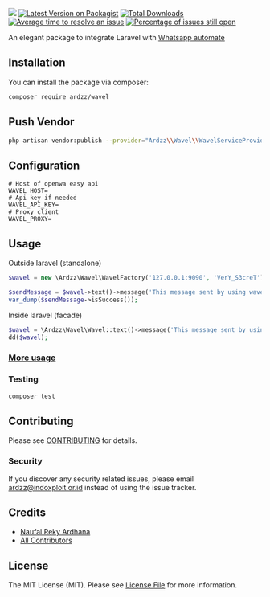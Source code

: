![](https://raw.githubusercontent.com/ardzz/wavel/master/images/wavel_header.png)
[![Latest Version on Packagist](https://img.shields.io/packagist/v/ardzz/wavel.svg?style=flat-square)](https://packagist.org/packages/ardzz/wavel)
[![Total Downloads](https://img.shields.io/packagist/dt/ardzz/wavel.svg?style=flat-square)](https://packagist.org/packages/ardzz/wavel)
[![Average time to resolve an issue](http://isitmaintained.com/badge/resolution/ardzz/wavel.svg)](http://isitmaintained.com/project/ardzz/wavel "Average time to resolve an issue")
[![Percentage of issues still open](http://isitmaintained.com/badge/open/ardzz/wavel.svg)](http://isitmaintained.com/project/ardzz/wavel "Percentage of issues still open")

An elegant package to integrate Laravel with [Whatsapp automate](https://github.com/open-wa/wa-automate-nodejs)

## Installation

You can install the package via composer:

```bash
composer require ardzz/wavel
```

## Push Vendor
```bash
php artisan vendor:publish --provider="Ardzz\\Wavel\\WavelServiceProvider"
```
## Configuration
```dotenv
# Host of openwa easy api
WAVEL_HOST=
# Api key if needed
WAVEL_API_KEY=
# Proxy client
WAVEL_PROXY=
```

## Usage
Outside laravel (standalone)
```php
$wavel = new \Ardzz\Wavel\WavelFactory('127.0.0.1:9090', 'VerY_S3creT');

$sendMessage = $wavel->text()->message('This message sent by using wavel', '6288888888');
var_dump($sendMessage->isSuccess());
```
Inside laravel (facade)
```php
$wavel = \Ardzz\Wavel\Wavel::text()->message('This message sent by using wavel', '6288888888');
dd($wavel);
```

### [More usage](https://wavel.ardzz.codes/)

### Testing

```bash
composer test
```

## Contributing

Please see [CONTRIBUTING](CONTRIBUTING.md) for details.

### Security

If you discover any security related issues, please email ardzz@indoxploit.or.id instead of using the issue tracker.

## Credits

-   [Naufal Reky Ardhana](https://github.com/ardzz)
-   [All Contributors](../../contributors)

## License

The MIT License (MIT). Please see [License File](LICENSE.md) for more information.
